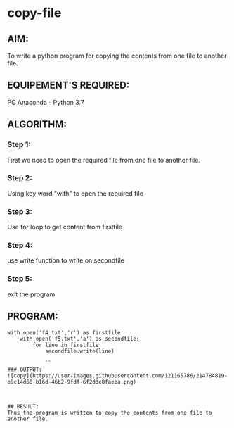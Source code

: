 # copy-file
## AIM:
To write a python program for copying the contents from one file to another file.
## EQUIPEMENT'S REQUIRED: 
PC
Anaconda - Python 3.7
## ALGORITHM: 
### Step 1:
First we need to open the required file from one file to another file.
### Step 2: 
 Using key word "with" to open the required file
### Step 3: 
Use for loop to get content from firstfile
### Step 4:  
use write function to write on secondfile
### Step 5: 
exit the program

## PROGRAM:
```
with open('f4.txt','r') as firstfile:
    with open('f5.txt','a') as secondfile:
        for line in firstfile:
            secondfile.write(line)
            
            ``
### OUTPUT:
![copy](https://user-images.githubusercontent.com/121165786/214784819-e9c14d60-b16d-46b2-9fdf-6f2d3c8faeba.png)



## RESULT:
Thus the program is written to copy the contents from one file to another file.
